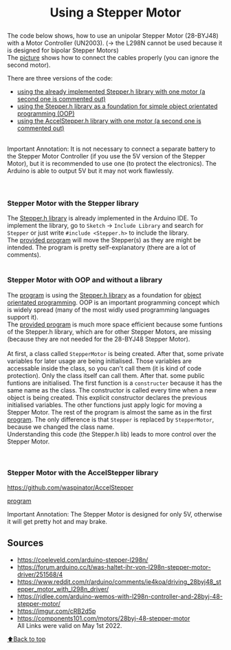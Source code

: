 # <p align="center"><b>Using a Stepper Motor</b></p>
The code below shows, how to use an unipolar Stepper Motor (28-BYJ48) with a Motor Controller (UN2003). (-> the L298N cannot be used because it is designed for bipolar Stepper Motors)   
The [picture](../../blob/main/StepperCircuit.png "Circuit") shows how to connect the cables properly (you can ignore the second motor).  

There are three versions of the code:
* [using the already implemented Stepper.h library with one motor (a second one is commented out)](#Stepper-Motor-with-the-Stepper-library)
* [using the Stepper.h library as a foundation for simple object orientated programming (OOP)](#Stepper-Motor-with-OOP-and-without-a-library)
* [using the AccelStepper.h library with one motor (a second one is commented out)](#Stepper-Motor-with-the-AccelStepper-library)
</br>
Important Annotation: It is not necessary to connect a separate battery to the Stepper Motor Controller (if you use the 5V version of the Stepper Motor), but it is recommended to use one (to protect the electronics). The Arduino is able to output 5V but it may not work flawlessly.
</br>  
</br>
</br>

### <p align="left">Stepper Motor with the Stepper library</p>
The [Stepper.h library](https://github.com/arduino-libraries/Stepper) is already implemented in the Arduino IDE. To implement the library, go to ```Sketch``` -> ```Include Library``` and search for ```Stepper``` or just write ```#include <Stepper.h>``` to include the library.  
The [provided program](../../tree/main/simple-stepper-control) will move the Stepper(s) as they are might be intended. The program is pretty self-explanatory (there are a lot of comments).  
</br>

### <p align="left">Stepper Motor with OOP and without a library</p>
The [program](../../tree/main/simple-stepper-contorl-oop) is using the [Stepper.h library](https://github.com/arduino-libraries/Stepper) as a foundation for [object orientated programming](https://en.wikipedia.org/wiki/Object-oriented_programming). OOP is an important programming concept which is widely spread (many of the most widly used programming languages support it).  
The [provided program](../../tree/main/simple-stepper-contorl-oop) is much more space efficient because some funtions of the Stepper.h library, which are for other Stepper Motors, are missing (because they are not needed for the 28-BYJ48 Stepper Motor).  
</br>
At first, a class called ```StepperMotor``` is being created. After that, some private variables for later usage are being initialised. Those variables are accessable inside the class, so you can't call them (it is kind of code protection). Only the class itself can call them. After that. some public funtions are initialised. The first function is a ```constructer``` because it has the same name as the class. The constructor is called every time when a new object is being created. This explicit constructor declares the previous initialised variables. The other functions just apply logic for moving a Stepper Motor. The rest of the program is almost the same as in the first [program](../../tree/main/simple-stepper-control). The only difference is that ```Stepper``` is replaced by ```StepperMotor```, because we changed the class name.  
Understanding this code (the Stepper.h lib) leads to more control over the Stepper Motor.

</br>

### <p align="left">Stepper Motor with the AccelStepper library</p>

https://github.com/waspinator/AccelStepper

[program](../../tree/main/stepper-motor)

Important Annotation: The Stepper Motor is designed for only 5V, otherwise it will get pretty hot and may brake. 

## Sources
* https://coeleveld.com/arduino-stepper-l298n/
* https://forum.arduino.cc/t/was-haltet-ihr-von-l298n-stepper-motor-driver/251568/4
* https://www.reddit.com/r/arduino/comments/ie4koa/driving_28byj48_stepper_motor_with_l298n_driver/
* https://rjdlee.com/arduino-wemos-with-l298n-controller-and-28byj-48-stepper-motor/
* https://imgur.com/cRB2d5p
* https://components101.com/motors/28byj-48-stepper-motor  
All Links were valid on May 1st 2022.

[:arrow_up:Back to top](#Using-a-stepper-motor)
